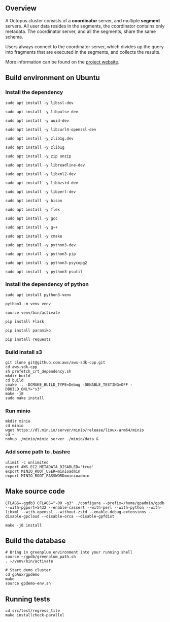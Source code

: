 ## Overview

A Octopus cluster consists of a __coordinator__ server, and multiple
__segment__ servers. All user data resides in the segments, the coordinator
contains only metadata. The coordinator server, and all the segments, share
the same schema.

Users always connect to the coordinator server, which divides up the query
into fragments that are executed in the segments, and collects the results.

More information can be found on the [project website](https://greenplum.org/).

## Build environment on Ubuntu
### Install the dependency

```
sudo apt install -y libssl-dev

sudo apt install -y libpulse-dev

sudo apt install -y uuid-dev

sudo apt install -y libcurl4-openssl-dev

sudo apt install -y zlib1g.dev

sudo apt install -y zlib1g

sudo apt install -y zip unzip

sudo apt install -y libreadline-dev

sudo apt install -y libxml2-dev

sudo apt install -y libbzstd-dev

sudo apt install -y libperl-dev

sudo apt install -y bison

sudo apt install -y flex

sudo apt install -y gcc

sudo apt install -y g++

sudo apt install -y cmake

sudo apt install -y python3-dev

sudo apt install -y python3-pip

sudo apt install -y python3-psycopg2

sudo apt install -y python3-psutil
```

### Install the dependency of python
```
sudo apt install python3-venv

python3 -m venv venv

source venv/bin/activate

pip install Flask

pip install paramiko

pip install requests
```

### Build install s3
```
git clone git@github.com:aws/aws-sdk-cpp.git
cd aws-sdk-cpp
sh prefetch_crt_dependency.sh
mkdir build
cd build
cmake .. -DCMAKE_BUILD_TYPE=Debug -DENABLE_TESTING=OFF -DBUILD_ONLY="s3" 
make -j8
sudo make install
```

### Run minio
```
mkdir minio
cd minio
wget https://dl.min.io/server/minio/release/linux-arm64/minio
cd ~
nohup ./minio/minio server ./minio/data &
```

### Add some path to .bashrc
```
ulimit -c unlimited
export AWS_EC2_METADATA_DISABLED='true'
export MINIO_ROOT_USER=minioadmin
export MINIO_ROOT_PASSWORD=minioadmin
```


## Make source code
```
CFLAGS=-ggdb3 CFLAGS="-O0 -g3" ./configure --prefix=/home/gpadmin/gpdb --with-pgport=5432 --enable-cassert --with-perl --with-python --with-libxml --with-openssl --without-zstd --enable-debug-extensions --disable-gpcloud --disable-orca --disable-gpfdist

make -j8 install
```


## Build the database

```
# Bring in greenplum environment into your running shell
source ~/gpdb/greenplum_path.sh
. ~/venv/bin/activate

# Start demo cluster
cd gpAux/gpdemo
make
source gpdemo-env.sh
```

## Running tests
```
cd src/test/regress_tile
make installcheck-parallel
```
